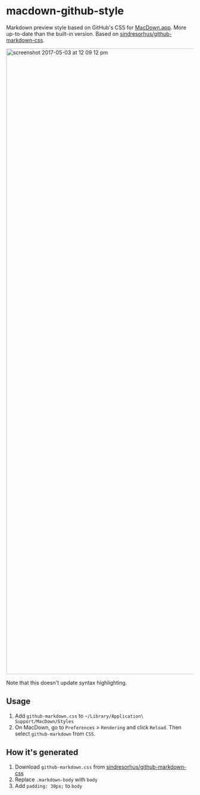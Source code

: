 # macdown-github-style

Markdown preview style based on GitHub's CSS for [MacDown.app](https://macdown.uranusjr.com/). More up-to-date than the built-in version. Based on [sindresorhus/github-markdown-css](https://github.com/sindresorhus/github-markdown-css).

<img width="1680" alt="screenshot 2017-05-03 at 12 09 12 pm" src="https://cloud.githubusercontent.com/assets/992008/25647971/820b8a4e-2ff9-11e7-9aba-dacb931cf807.png">

Note that this doesn't update syntax highlighting.

## Usage

1. Add `github-markdown.css` to `~/Library/Application\ Support/MacDown/Styles`
2. On MacDown, go to `Preferences` > `Rendering` and click `Reload`. Then select `github-markdown` from `CSS`.

## How it's generated

1. Download `github-markdown.css` from [sindresorhus/github-markdown-css](https://github.com/sindresorhus/github-markdown-css)
2. Replace `.markdown-body` with `body`
3. Add `padding: 30px;` to `body`
